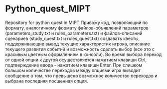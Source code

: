 # Python_quest_MIPT
Repository for python quest in MIPT
Привожу код, позволяющий по формату, аналогичному формату файлов-объявлений параметров (parameters_study.txt и rules_parameters.txt) и файлов-описаний сценариев (study_quest.txt и rules_quest.txt) создавать квесты, поддерживающие вывод текущих характеристик игрока, описание текущего развития событий и возможность сделать выбор (все это с красивым цветным оформлением в консоли). Во время выбора переход от одной опции к другой осуществляется нажатием клавиши Ctrl, подтверждение ввода - нажатием клавиши Enter. При слишком большом количестве переходов между опциями игра выводит сообщение о том, что превышено возможное количество переходов и выбрана последняя посщенная опция.
